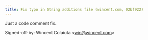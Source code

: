```yaml
---
title: Fix typo in String additions file (wincent.com, 02bf922)
---
```


Just a code comment fix.

Signed-off-by: Wincent Colaiuta &lt;win@wincent.com&gt;
